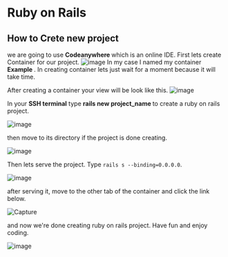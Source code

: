 # Ruby on Rails
## How to Crete new project
we are going to use <b> Codeanywhere </b> which is an online IDE.
First lets create Container for our project.
![image](https://user-images.githubusercontent.com/57380210/74117045-2947e300-4bf1-11ea-8e61-3869e738facc.png)
In my case I named my container <b> Example </b>. In creating container lets just wait for a moment because it will take time.

After creating a container your view will be look like this.
![image](https://user-images.githubusercontent.com/57380210/74117201-dae71400-4bf1-11ea-890f-5f2415b5fb38.png)

In your <b>SSH terminal</b> type <b> rails new project_name </b> to create a ruby on rails project.

![image](https://user-images.githubusercontent.com/57380210/74117380-695b9580-4bf2-11ea-8d82-687d3b3a69f3.png)

then move to its directory if the project is done creating.

![image](https://user-images.githubusercontent.com/57380210/74118027-c0626a00-4bf4-11ea-92f4-90f22e9ca830.png)

Then lets serve the project. Type ```rails s --binding=0.0.0.0```.

![image](https://user-images.githubusercontent.com/57380210/74118198-62825200-4bf5-11ea-8d00-756b46959f57.png)

after serving it, move to the other tab of the container and click the link below.

![Capture](https://user-images.githubusercontent.com/57380210/74118406-4cc15c80-4bf6-11ea-9fb7-8a936cfc6d03.PNG)

and now we're done creating ruby on rails project. Have fun and enjoy coding.

![image](https://user-images.githubusercontent.com/57380210/74118505-a32e9b00-4bf6-11ea-8910-7a69fa5d30ea.png)
